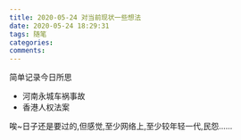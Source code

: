 ```yaml
---
title: 2020-05-24 对当前现状一些想法
date: 2020-05-24 18:29:31
tags: 随笔
categories: 
comments: 
---
```


简单记录今日所思
<!-- more -->
- 河南永城车祸事故
- 香港人权法案

唉~日子还是要过的,但感觉,至少网络上,至少较年轻一代,民怨......